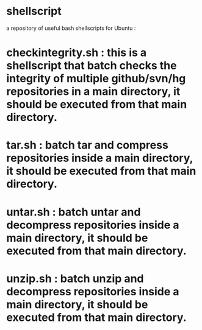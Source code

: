 # shellscript
a repository of useful bash shellscripts for Ubuntu :

# checkintegrity.sh : this is a shellscript that batch checks the integrity of multiple github/svn/hg repositories in a main directory, it should be executed from that main directory.

# tar.sh : batch tar and compress repositories inside a main directory, it should be executed from that main directory.

# untar.sh : batch untar and decompress repositories inside a main directory, it should be executed from that main directory.

# unzip.sh : batch unzip and decompress repositories inside a main directory, it should be executed from that main directory.

